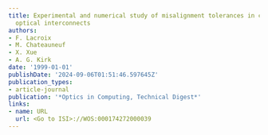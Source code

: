 ```yaml
---
title: Experimental and numerical study of misalignment tolerances in clustered free-space
  optical interconnects
authors:
- F. Lacroix
- M. Chateauneuf
- X. Xue
- A. G. Kirk
date: '1999-01-01'
publishDate: '2024-09-06T01:51:46.597645Z'
publication_types:
- article-journal
publication: '*Optics in Computing, Technical Digest*'
links:
- name: URL
  url: <Go to ISI>://WOS:000174272000039
---
```

